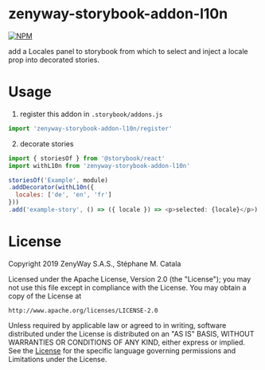 # zenyway-storybook-addon-l10n
[![NPM](https://nodei.co/npm/zenyway-storybook-addon-l10n.png?compact=true)](https://nodei.co/npm/zenyway-storybook-addon-l10n/)

add a Locales panel to storybook from which to select and inject a locale prop into decorated stories.

# Usage
1. register this addon in `.storybook/addons.js`
```js
import 'zenyway-storybook-addon-l10n/register'
```

2. decorate stories
```js
import { storiesOf } from '@storybook/react'
import withL10n from 'zenyway-storybook-addon-l10n'

storiesOf('Example', module)
.addDecorator(withL10n({
  locales: ['de', 'en', 'fr']
}))
.add('example-story', () => ({ locale }) => <p>selected: {locale}</p>)
```

# License
Copyright 2019 ZenyWay S.A.S., Stéphane M. Catala

Licensed under the Apache License, Version 2.0 (the "License");
you may not use this file except in compliance with the License.
You may obtain a copy of the License at

    http://www.apache.org/licenses/LICENSE-2.0

Unless required by applicable law or agreed to in writing, software
distributed under the License is distributed on an "AS IS" BASIS,
WITHOUT WARRANTIES OR CONDITIONS OF ANY KIND, either express or implied.
See the [License](./LICENSE) for the specific language governing permissions and
Limitations under the License.
